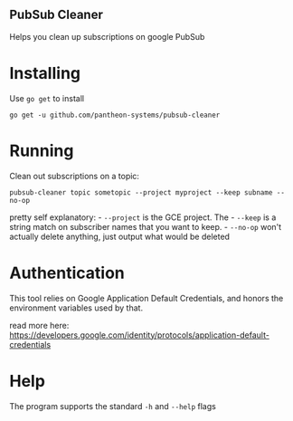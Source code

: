 PubSub Cleaner
--------------

Helps you clean up subscriptions on google PubSub

Installing
==========

Use `go get` to install

```
go get -u github.com/pantheon-systems/pubsub-cleaner
```

Running
=======

Clean out subscriptions on a topic:

```
pubsub-cleaner topic sometopic --project myproject --keep subname --no-op
```

pretty self explanatory: - `--project` is the GCE project. The - `--keep` is a string match on subscriber names that you want to keep. - `--no-op` won't actually delete anything, just output what would be deleted

Authentication
==============

This tool relies on Google Application Default Credentials, and honors the environment variables used by that.

read more here: https://developers.google.com/identity/protocols/application-default-credentials

Help
====

The program supports the standard `-h` and `--help` flags
